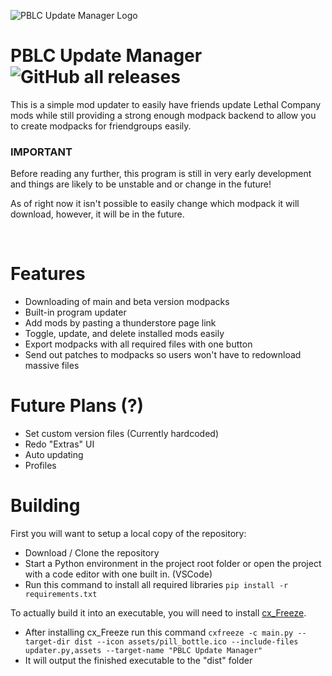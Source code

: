![PBLC Update Manager Logo](https://i.imgur.com/nFTaAqb.png)
# PBLC Update Manager    ![GitHub all releases](https://img.shields.io/github/downloads/DarthLilo/PBLC-Update-Manager/total?color=blue)



This is a simple mod updater to easily have friends update Lethal Company mods while still providing a strong enough modpack backend to allow you to create modpacks for friendgroups easily.

### IMPORTANT
Before reading any further, this program is still in very early development and things are likely to be unstable and or change in the future!

As of right now it isn't possible to easily change which modpack it will download, however, it will be in the future.

<br/>

# Features

* Downloading of main and beta version modpacks
* Built-in program updater
* Add mods by pasting a thunderstore page link
* Toggle, update, and delete installed mods easily
* Export modpacks with all required files with one button
* Send out patches to modpacks so users won't have to redownload massive files

# Future Plans (?)
  * Set custom version files (Currently hardcoded)
  * Redo "Extras" UI
  * Auto updating
  * Profiles

# Building
First you will want to setup a local copy of the repository:
* Download / Clone the repository
* Start a Python environment in the project root folder or open the project with a code editor with one built in. (VSCode)
* Run this command to install all required libraries ``pip install -r requirements.txt``
  
To actually build it into an executable, you will need to install [cx_Freeze](https://pypi.org/project/cx-Freeze/).
* After installing cx_Freeze run this command ``cxfreeze -c main.py --target-dir dist --icon assets/pill_bottle.ico --include-files updater.py,assets --target-name "PBLC Update Manager"``
* It will output the finished executable to the "dist" folder
